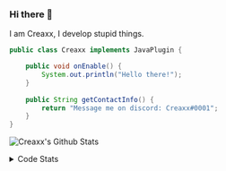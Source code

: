 ### Hi there 👋

I am Creaxx, I develop stupid things. 

```java
public class Creaxx implements JavaPlugin {

    public void onEnable() {
        System.out.println("Hello there!");
    }
    
    public String getContactInfo() {
        return "Message me on discord: Creaxx#0001";
    }
}
```

![Creaxx's Github Stats](https://github-readme-stats.vercel.app/api?username=CreaxxOG&show_icons=true&theme=dark&count_private=true)

<details>
  <summary>Code Stats</summary>

<!--START_SECTION:waka-->
![Code Time](http://img.shields.io/badge/Code%20Time-1%2C188%20hrs%2017%20mins-blue)

![Lines of code](https://img.shields.io/badge/From%20Hello%20World%20I%27ve%20Written-557.8%20thousand%20lines%20of%20code-blue)

**🐱 My GitHub Data** 

> 📦 66.3 kB Used in GitHub's Storage 
 > 
> 🏆 1,191 Contributions in the Year 2023
 > 
> 🚫 Not Opted to Hire
 > 
> 📜 4 Public Repositories 
 > 
> 🔑 2 Private Repositories 
 > 
**I'm an Early 🐤** 

```text
🌞 Morning                294 commits         ██░░░░░░░░░░░░░░░░░░░░░░░   07.40 % 
🌆 Daytime                1722 commits        ███████████░░░░░░░░░░░░░░   43.33 % 
🌃 Evening                1903 commits        ████████████░░░░░░░░░░░░░   47.89 % 
🌙 Night                  55 commits          ░░░░░░░░░░░░░░░░░░░░░░░░░   01.38 % 
```
📅 **I'm Most Productive on Saturday** 

```text
Monday                   472 commits         ███░░░░░░░░░░░░░░░░░░░░░░   11.88 % 
Tuesday                  531 commits         ███░░░░░░░░░░░░░░░░░░░░░░   13.36 % 
Wednesday                558 commits         ████░░░░░░░░░░░░░░░░░░░░░   14.04 % 
Thursday                 625 commits         ████░░░░░░░░░░░░░░░░░░░░░   15.73 % 
Friday                   355 commits         ██░░░░░░░░░░░░░░░░░░░░░░░   08.93 % 
Saturday                 757 commits         █████░░░░░░░░░░░░░░░░░░░░   19.05 % 
Sunday                   676 commits         ████░░░░░░░░░░░░░░░░░░░░░   17.01 % 
```


📊 **This Week I Spent My Time On** 

```text
💬 Programming Languages: 
Java                     13 hrs 49 mins      ███████████████████████░░   93.09 % 
XML                      32 mins             █░░░░░░░░░░░░░░░░░░░░░░░░   03.68 % 
textmate                 14 mins             ░░░░░░░░░░░░░░░░░░░░░░░░░   01.62 % 
Kotlin                   4 mins              ░░░░░░░░░░░░░░░░░░░░░░░░░   00.55 % 
Properties               3 mins              ░░░░░░░░░░░░░░░░░░░░░░░░░   00.38 % 

🔥 Editors: 
IntelliJ                 14 hrs 51 mins      █████████████████████████   100.00 % 
```

**I Mostly Code in Java** 

```text
Java                     57 repos            ████████████████████░░░░░   81.43 % 
Kotlin                   8 repos             ███░░░░░░░░░░░░░░░░░░░░░░   11.43 % 
CSS                      2 repos             █░░░░░░░░░░░░░░░░░░░░░░░░   02.86 % 
TypeScript               2 repos             █░░░░░░░░░░░░░░░░░░░░░░░░   02.86 % 
EJS                      1 repo              ░░░░░░░░░░░░░░░░░░░░░░░░░   01.43 % 
```




 Last Updated on 12/04/2023 18:23:56 UTC
<!--END_SECTION:waka-->
</details>
